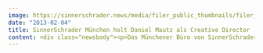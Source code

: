 ```yaml
---
image: https://sinnerschrader.news/media/filer_public_thumbnails/filer_public/27/74/27742ab7-8f61-44b7-a671-e0ee0f06909a/varfoldersdjk8pxf42x64d8fxslz8jcc8fc0000gnttmprn6j0c__480x288_q85_crop_subsampling-2_upscale.jpg
date: "2013-02-04"
title: SinnerSchrader München holt Daniel Mautz als Creative Director
content: <div class="newsbody"><p>Das Münchener Büro von SinnerSchrader kann mit Daniel Mautz einen erfahrenen Neuzugang vermelden. Daniel Mautz war in den letzten Jahren als freiberuflicher Creative Director und strategischer Berater tätig. Zuvor verantwortete er bei der Münchner Plan.Net Campaign die Kreation - zunächst als Executive Creative Director und später als Geschäftsleiter. Bisherige Stationen waren u.a. Jung von Matt, Pilot, Kolle Rebbe und Interone.</p><p>“Wir freuen uns mit Daniel einen extrem vielseitigen Kollegen für die Führung unseres UX- und Design-Teams in München gefunden zu haben” so Philipp Schäfer, Kreativchef des Münchner SinnerSchrader-Büros. Für die Lufthansa, Deutsche Bahn, Sprite, Actimel, BMW oder MINI verantwortete Daniel Mautz digitale Plattformen und umfangreiche integrierte Kampagnen.</p><p>Damit wächst die erst 2012 gegründete SinnerSchrader-Dependance in München auf 12 feste Mitarbeiter. "Wir haben in den letzten Monaten ein schlagkräftiges, interdisziplinäres Team aufgebaut, mit dem wir noch viel vorhaben”, so Sascha Echt, Executive Director München. “Besonders schön ist es, dass wir einen ehemaligen Hamburger SinnerSchrader-Kollegen zurückgewinnen konnten”. Daniel Mautz war bereits zu Beginn seiner beruflichen Laufbahn bei SinnerSchrader in Hamburg angestellt.</p><p>In München deckt das Team aus den Bereichen Beratung, Technik und Kreation die gesamte Bandbreite der SinnerSchrader-Leistungen ab. Durch das Münchener Büro intensiviert SinnerSchrader auch die Betreuung seines Großkunden Allianz. Mittelfristig soll das Team auf über 30 Mitarbeiter wachsen. Alle offenen Stellen unter <a href="http&#58;//sinnerschrader.com/karriere">http&#58;//sinnerschrader.com/karriere</a>. </p><p><strong>Über SinnerSchrader<br/></strong>SinnerSchrader gehört zu den führenden Digitalagenturen in Europa. SinnerSchrader entwickelt interaktive Strategien, Plattformen und Applikationen, die radikale Beziehungen zwischen Konsumenten und Marken schaffen. In der SinnerSchrader-Gruppe arbeiten mehr als 400 Mitarbeiter an den Standorten Hamburg, Frankfurt am Main, München, Berlin, Prag und Hannover für Kunden wie Allianz, comdirect bank, Holy Fashion Group, REWE, simyo, ŠKODA, Tchibo und TUI. SinnerSchrader wurde 1996 gegründet und ist seit 1999 börsennotiert.</p><p><a class="news-backlink" href="/de/"><svg class="svg-ico svg-ico--arrow-left"><use xlink&#58;href="#arrow-down"></use></svg>Zurück zur Presse Übersicht</a></p></div>
---
```

